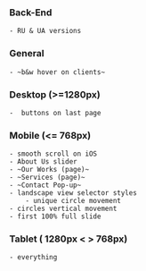 ### Back-End
	- RU & UA versions

### General
	- ~b&w hover on clients~

### Desktop (>=1280px)
	-  buttons on last page



### Mobile (<= 768px)
	- smooth scroll on iOS
	- About Us slider
	- ~Our Works (page)~
	- ~Services (page)~
	- ~Contact Pop-up~
    - landscape view selector styles
    	- unique circle movement
    - circles vertical movement
    - first 100% full slide


### Tablet ( 1280px < > 768px)
	- everything


